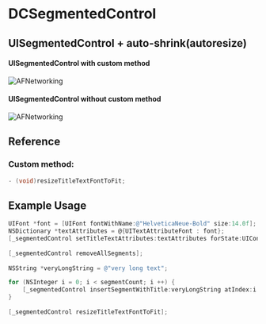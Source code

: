 # DCSegmentedControl

## UISegmentedControl + auto-shrink(autoresize)

#### UISegmentedControl with custom method
<p align="left" >
  <img src="https://dl.dropboxusercontent.com/u/52966385/GitHub/DCSegmentedControl/iOS%20Simulator%20Screen%20shot%2019.06.2013%2C%2015.01.12.png" alt="AFNetworking" title="AFNetworking">
</p>

#### UISegmentedControl without custom method
<p align="left" >
  <img src="https://dl.dropboxusercontent.com/u/52966385/GitHub/DCSegmentedControl/iOS%20Simulator%20Screen%20shot%2019.06.2013%2C%2015.01.19.png" alt="AFNetworking" title="AFNetworking">
</p>

## Reference

### Custom method:
```objective-c
- (void)resizeTitleTextFontToFit;
```

## Example Usage

```objective-c
UIFont *font = [UIFont fontWithName:@"HelveticaNeue-Bold" size:14.0f]; // Font with max size
NSDictionary *textAttributes = @{UITextAttributeFont : font};
[_segmentedControl setTitleTextAttributes:textAttributes forState:UIControlStateNormal];
    
[_segmentedControl removeAllSegments];
    
NSString *veryLongString = @"very long text";

for (NSInteger i = 0; i < segmentCount; i ++) {
    [_segmentedControl insertSegmentWithTitle:veryLongString atIndex:i animated:NO];
}
    
[_segmentedControl resizeTitleTextFontToFit];
```